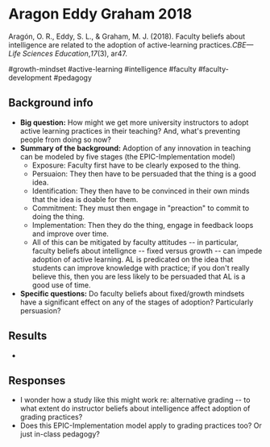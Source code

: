 # Aragon Eddy Graham 2018

Aragón, O. R., Eddy, S. L., & Graham, M. J. (2018). Faculty beliefs about intelligence are related to the adoption of active-learning practices._CBE—Life Sciences Education_,_17_(3), ar47.

#growth-mindset #active-learning #intelligence #faculty #faculty-development #pedagogy


## Background info

- **Big question:** How might we get more university instructors to adopt active learning practices in their teaching? And, what's preventing people from doing so now? 
- **Summary of the background:** Adoption of any innovation in teaching can be modeled by five stages (the EPIC-Implementation model)
  - Exposure: Faculty first have to be clearly exposed to the thing. 
  - Persuaion: They then have to be persuaded that the thing is a good idea. 
  - Identification: They then have to be convinced in their own minds that the idea is doable for them. 
  - Commitment: They must then engage in "preaction" to commit to doing the thing. 
  - Implementation: Then they do the thing, engage in feedback loops and improve over time. 
  - All of this can be mitigated by faculty attitudes -- in particular, faculty beliefs about intellignce -- fixed versus growth -- can impede adoption of active learning. AL is predicated on the idea that students can improve knowledge with practice; if you don't really believe this, then you are less likely to be persuaded that AL is a good use of time. 
- **Specific questions:** Do faculty beliefs about fixed/growth mindsets have a significant effect on any of the stages of adoption? Particularly persuasion? 

## Results 
- 



## Responses

- I wonder how a study like this might work re: alternative grading -- to what extent do instructor beliefs about intelligence affect adoption of grading practices? 
- Does this EPIC-Implementation model apply to grading practices too? Or just in-class pedagogy? 

